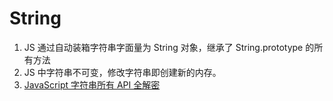 # String

1. JS 通过自动装箱字符串字面量为 String 对象，继承了 String.prototype 的所有方法
2. JS 中字符串不可变，修改字符串即创建新的内存。
3. [JavaScript 字符串所有 API 全解密](http://louiszhai.github.io/2016/01/12/js.String/#charAt)
